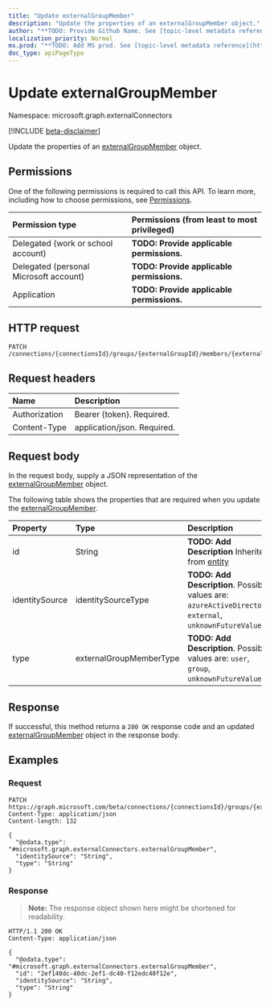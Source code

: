```yaml
---
title: "Update externalGroupMember"
description: "Update the properties of an externalGroupMember object."
author: "**TODO: Provide Github Name. See [topic-level metadata reference](https://msgo.azurewebsites.net/add/document/guidelines/metadata.html#topic-level-metadata)**"
localization_priority: Normal
ms.prod: "**TODO: Add MS prod. See [topic-level metadata reference](https://msgo.azurewebsites.net/add/document/guidelines/metadata.html#topic-level-metadata)**"
doc_type: apiPageType
---
```


# Update externalGroupMember
Namespace: microsoft.graph.externalConnectors

[!INCLUDE [beta-disclaimer](../../includes/beta-disclaimer.md)]

Update the properties of an [externalGroupMember](../resources/externalconnectors-externalgroupmember.md) object.

## Permissions
One of the following permissions is required to call this API. To learn more, including how to choose permissions, see [Permissions](/graph/permissions-reference).

|Permission type|Permissions (from least to most privileged)|
|:---|:---|
|Delegated (work or school account)|**TODO: Provide applicable permissions.**|
|Delegated (personal Microsoft account)|**TODO: Provide applicable permissions.**|
|Application|**TODO: Provide applicable permissions.**|

## HTTP request

<!-- {
  "blockType": "ignored"
}
-->
``` http
PATCH /connections/{connectionsId}/groups/{externalGroupId}/members/{externalGroupMemberId}
```

## Request headers
|Name|Description|
|:---|:---|
|Authorization|Bearer {token}. Required.|
|Content-Type|application/json. Required.|

## Request body
In the request body, supply a JSON representation of the [externalGroupMember](../resources/externalconnectors-externalgroupmember.md) object.

The following table shows the properties that are required when you update the [externalGroupMember](../resources/externalconnectors-externalgroupmember.md).

|Property|Type|Description|
|:---|:---|:---|
|id|String|**TODO: Add Description** Inherited from [entity](../resources/externalconnectors-entity.md)|
|identitySource|identitySourceType|**TODO: Add Description**. Possible values are: `azureActiveDirectory`, `external`, `unknownFutureValue`.|
|type|externalGroupMemberType|**TODO: Add Description**. Possible values are: `user`, `group`, `unknownFutureValue`.|



## Response

If successful, this method returns a `200 OK` response code and an updated [externalGroupMember](../resources/externalconnectors-externalgroupmember.md) object in the response body.

## Examples

### Request
<!-- {
  "blockType": "request",
  "name": "update_externalgroupmember"
}
-->
``` http
PATCH https://graph.microsoft.com/beta/connections/{connectionsId}/groups/{externalGroupId}/members/{externalGroupMemberId}
Content-Type: application/json
Content-length: 132

{
  "@odata.type": "#microsoft.graph.externalConnectors.externalGroupMember",
  "identitySource": "String",
  "type": "String"
}
```


### Response
>**Note:** The response object shown here might be shortened for readability.
<!-- {
  "blockType": "response",
  "truncated": true
}
-->
``` http
HTTP/1.1 200 OK
Content-Type: application/json

{
  "@odata.type": "#microsoft.graph.externalConnectors.externalGroupMember",
  "id": "2ef140dc-40dc-2ef1-dc40-f12edc40f12e",
  "identitySource": "String",
  "type": "String"
}
```

